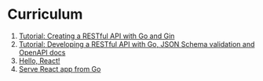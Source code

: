 # Curriculum

1. [Tutorial: Creating a RESTful API with Go and Gin](https://go.dev/doc/tutorial/web-service-gin)
2. [Tutorial: Developing a RESTful API with Go, JSON Schema validation and OpenAPI docs](https://dev.to/vearutop/tutorial-developing-a-restful-api-with-go-json-schema-validation-and-openapi-docs-2490)
3. [Hello, React!](./tutorial.md#hello-react)
4. [Serve React app from Go](./tutorial.md#serve-static-content-react-with-go-chi-router)
